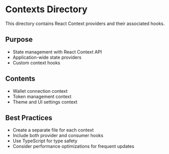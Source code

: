 # Contexts Directory

This directory contains React Context providers and their associated hooks.

## Purpose
- State management with React Context API
- Application-wide state providers
- Custom context hooks

## Contents
- Wallet connection context
- Token management context
- Theme and UI settings context

## Best Practices
- Create a separate file for each context
- Include both provider and consumer hooks
- Use TypeScript for type safety
- Consider performance optimizations for frequent updates 